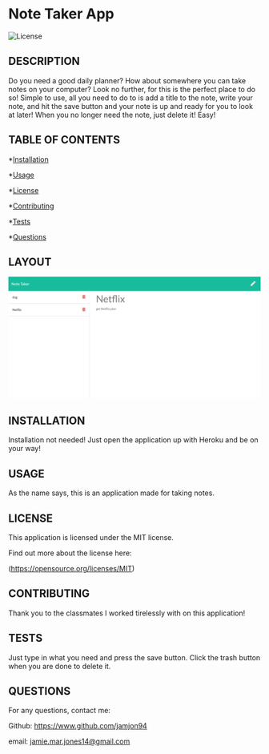 # Note Taker App

![License](https://img.shields.io/badge/MIT-jamjon94-green)

## DESCRIPTION

Do you need a good daily planner? How about somewhere you can take notes on your computer? Look no further, for this is the perfect place to do so! Simple to use, all you need to do to is add a title to the note, write your note, and hit the save button and your note is up and ready for you to look at later! When you no longer need the note, just delete it! Easy!

## TABLE OF CONTENTS

\*[Installation](#Installation)

\*[Usage](#Usage)

\*[License](#License)

\*[Contributing](#Contributing)

\*[Tests](#Tests)

\*[Questions](#Questions)

## LAYOUT

![Note-Taker](./assets/note-taker.png "Note Taker Application")

## INSTALLATION

Installation not needed! Just open the application up with Heroku and be on your way!

## USAGE

As the name says, this is an application made for taking notes.

## LICENSE

This application is licensed under the MIT license.

Find out more about the license here:

(https://opensource.org/licenses/MIT)

## CONTRIBUTING

Thank you to the classmates I worked tirelessly with on this application!

## TESTS

Just type in what you need and press the save button. Click the trash button when you are done to delete it.

## QUESTIONS

For any questions, contact me:

Github: https://www.github.com/jamjon94

email: jamie.mar.jones14@gmail.com
